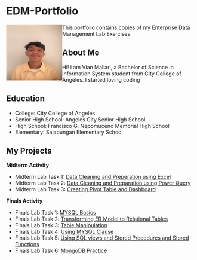 # EDM-Portfolio
<img align="left" width="150" height="150" src="IMAGE/Messenger_creation_8E996F01-AA64-4FC4-8B7D-35CF02C35598.jpeg">

This portfolio contains copies of my Enterprise Data Management Lab Exercises
## About Me
Hi! i am Vian Mallari, a Bachelor of Science in Information System student from City College of Angeles. I started loving coding 

## Education

- College: City College of Angeles
- Senior High School: Angeles City Senior High School
- High School: Francisco G. Nepomuceno Memorial High School
- Elementary: Salapungan Elementary School

## My Projects
**Midterm Activity**
- Midterm Lab Task 1: [Data Cleaning and Preperation using Excel](https://github.com/Vmallari24-Hub/EDM-Portfolio/tree/main/Lab%20Task%201#readme)
- Midterm Lab Task 2: [Data Cleaning and Preparation using Power Query](https://github.com/Vmallari24-Hub/EDM-Portfolio/blob/main/Lab%20Task%202/README.md)
- Midterm Lab Task 3: [Creating Pivot Table and Dashboard](https://github.com/Vmallari24-Hub/EDM-Portfolio/blob/main/Lab%20Task%203/README.md)
  
**Finals Activity**
- Finals Lab Task 1: [MYSQL Basics](https://vmallari24-hub.github.io/Finals-Lab_Task-1/)
- Finals Lab Task 2: [Transforming ER Model to Relational Tables](https://github.com/Vmallari24-Hub/Finals-Lab-Task-2/tree/main)
- Finals Lab Task 3: [Table Manipulation](https://github.com/Vmallari24-Hub/Finals-Lab-Task-3/tree/main)
- Finals Lab Task 4: [Using MYSQL Clause](https://github.com/Vmallari24-Hub/Finals-Lab-Task-3.1/tree/main)
- Finals Lab Task 5: [Using SQL views and Stored Procedures and Stored Functions](https://github.com/Vmallari24-Hub/Finals-Lab-Task-5/tree/main)
- Finals Lab Task 6: [MongoDB Practice](https://vmallari24-hub.github.io/Finals-Lab-Task-6/)
